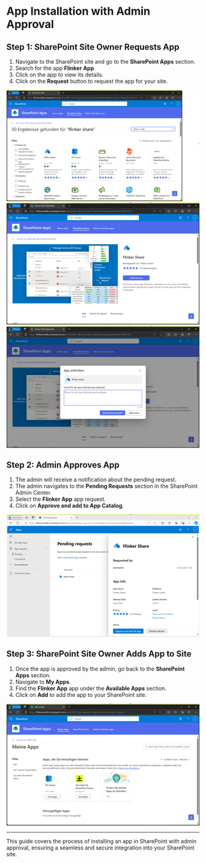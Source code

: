 # App Installation with Admin Approval

## Step 1: SharePoint Site Owner Requests App

1. Navigate to the SharePoint site and go to the **SharePoint Apps** section.
2. Search for the app **Flinker App**.
3. Click on the app to view its details.
4. Click on the **Request** button to request the app for your site.

![Search for Flinker App](/_media/search-for-app.png)
![Flinker App Details](/_media/app-details.png)
![Request Flinker App](/_media/request-app.png)

## Step 2: Admin Approves App

1. The admin will receive a notification about the pending request.
2. The admin navigates to the **Pending Requests** section in the SharePoint Admin Center.
3. Select the **Flinker App** app request.
4. Click on **Approve and add to App Catalog**.

![Admin Approval](/_media/admin-approval.png)

## Step 3: SharePoint Site Owner Adds App to Site

1. Once the app is approved by the admin, go back to the **SharePoint Apps** section.
2. Navigate to **My Apps**.
3. Find the **Flinker App** app under the **Available Apps** section.
4. Click on **Add** to add the app to your SharePoint site.

![Add Flinker App to Site](/_media/add-app-to-site.png)

---

This guide covers the process of installing an app in SharePoint with admin approval, ensuring a seamless and secure integration into your SharePoint site.
